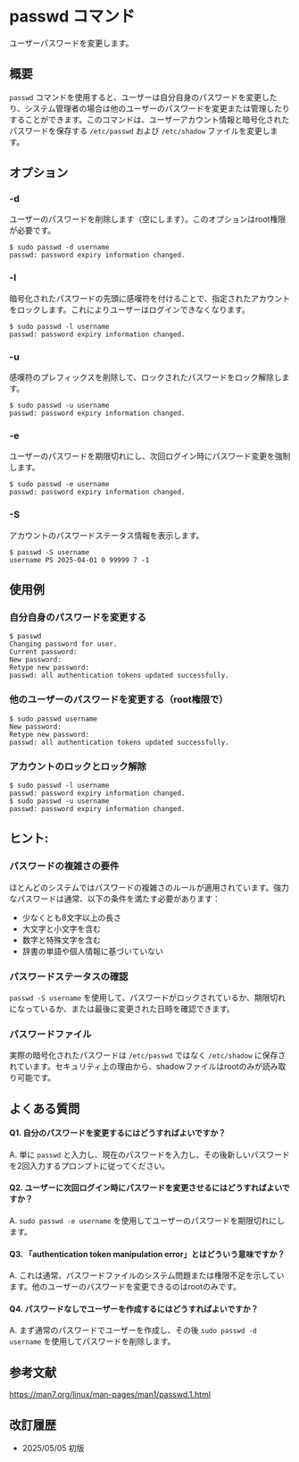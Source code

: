 # passwd コマンド

ユーザーパスワードを変更します。

## 概要

`passwd` コマンドを使用すると、ユーザーは自分自身のパスワードを変更したり、システム管理者の場合は他のユーザーのパスワードを変更または管理したりすることができます。このコマンドは、ユーザーアカウント情報と暗号化されたパスワードを保存する `/etc/passwd` および `/etc/shadow` ファイルを変更します。

## オプション

### **-d**

ユーザーのパスワードを削除します（空にします）。このオプションはroot権限が必要です。

```console
$ sudo passwd -d username
passwd: password expiry information changed.
```

### **-l**

暗号化されたパスワードの先頭に感嘆符を付けることで、指定されたアカウントをロックします。これによりユーザーはログインできなくなります。

```console
$ sudo passwd -l username
passwd: password expiry information changed.
```

### **-u**

感嘆符のプレフィックスを削除して、ロックされたパスワードをロック解除します。

```console
$ sudo passwd -u username
passwd: password expiry information changed.
```

### **-e**

ユーザーのパスワードを期限切れにし、次回ログイン時にパスワード変更を強制します。

```console
$ sudo passwd -e username
passwd: password expiry information changed.
```

### **-S**

アカウントのパスワードステータス情報を表示します。

```console
$ passwd -S username
username PS 2025-04-01 0 99999 7 -1
```

## 使用例

### 自分自身のパスワードを変更する

```console
$ passwd
Changing password for user.
Current password: 
New password: 
Retype new password: 
passwd: all authentication tokens updated successfully.
```

### 他のユーザーのパスワードを変更する（root権限で）

```console
$ sudo passwd username
New password: 
Retype new password: 
passwd: all authentication tokens updated successfully.
```

### アカウントのロックとロック解除

```console
$ sudo passwd -l username
passwd: password expiry information changed.
$ sudo passwd -u username
passwd: password expiry information changed.
```

## ヒント:

### パスワードの複雑さの要件

ほとんどのシステムではパスワードの複雑さのルールが適用されています。強力なパスワードは通常、以下の条件を満たす必要があります：
- 少なくとも8文字以上の長さ
- 大文字と小文字を含む
- 数字と特殊文字を含む
- 辞書の単語や個人情報に基づいていない

### パスワードステータスの確認

`passwd -S username` を使用して、パスワードがロックされているか、期限切れになっているか、または最後に変更された日時を確認できます。

### パスワードファイル

実際の暗号化されたパスワードは `/etc/passwd` ではなく `/etc/shadow` に保存されています。セキュリティ上の理由から、shadowファイルはrootのみが読み取り可能です。

## よくある質問

#### Q1. 自分のパスワードを変更するにはどうすればよいですか？
A. 単に `passwd` と入力し、現在のパスワードを入力し、その後新しいパスワードを2回入力するプロンプトに従ってください。

#### Q2. ユーザーに次回ログイン時にパスワードを変更させるにはどうすればよいですか？
A. `sudo passwd -e username` を使用してユーザーのパスワードを期限切れにします。

#### Q3. 「authentication token manipulation error」とはどういう意味ですか？
A. これは通常、パスワードファイルのシステム問題または権限不足を示しています。他のユーザーのパスワードを変更できるのはrootのみです。

#### Q4. パスワードなしでユーザーを作成するにはどうすればよいですか？
A. まず通常のパスワードでユーザーを作成し、その後 `sudo passwd -d username` を使用してパスワードを削除します。

## 参考文献

https://man7.org/linux/man-pages/man1/passwd.1.html

## 改訂履歴

- 2025/05/05 初版